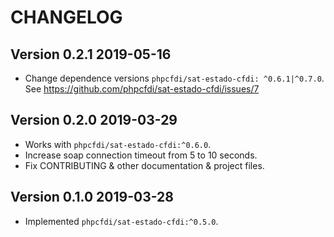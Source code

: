 # CHANGELOG

## Version 0.2.1 2019-05-16

- Change dependence versions `phpcfdi/sat-estado-cfdi: ^0.6.1|^0.7.0`.
  See <https://github.com/phpcfdi/sat-estado-cfdi/issues/7>
  
## Version 0.2.0 2019-03-29

- Works with `phpcfdi/sat-estado-cfdi:^0.6.0`.
- Increase soap connection timeout from 5 to 10 seconds.
- Fix CONTRIBUTING & other documentation & project files.

## Version 0.1.0 2019-03-28

- Implemented `phpcfdi/sat-estado-cfdi:^0.5.0`.
